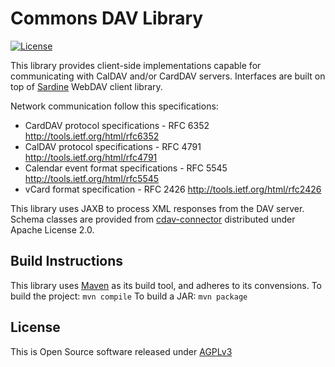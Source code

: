 # Commons DAV Library

[![License](https://img.shields.io/badge/license-AGPLv3-blue.svg)](https://www.gnu.org/licenses/agpl-3.0.txt)

This library provides client-side implementations capable for communicating with CalDAV and/or CardDAV servers.
Interfaces are built on top of [Sardine](https://github.com/lookfirst/sardine) WebDAV client library.

Network communication follow this specifications:

* CardDAV protocol specifications - RFC 6352 <http://tools.ietf.org/html/rfc6352>
* CalDAV protocol specifications - RFC 4791 <http://tools.ietf.org/html/rfc4791>
* Calendar event format specifications - RFC 5545 <http://tools.ietf.org/html/rfc5545>
* vCard format specification - RFC 2426 <http://tools.ietf.org/html/rfc2426>

This library uses JAXB to process XML responses from the DAV server.
Schema classes are provided from [cdav-connector](https://github.com/Kerio/cdav-connector) distributed under Apache License 2.0.

## Build Instructions

This library uses [Maven](http://maven.apache.org/) as its build tool, and adheres to its convensions.
To build the project: `mvn compile`
To build a JAR: `mvn package`

## License

This is Open Source software released under [AGPLv3](./LICENSE.txt)